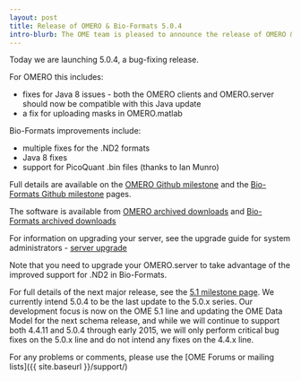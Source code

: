 ```yaml
---
layout: post
title: Release of OMERO & Bio-Formats 5.0.4
intro-blurb: The OME team is pleased to announce the release of OMERO & Bio-Formats 5.0.4
---
```

Today we are launching 5.0.4, a bug-fixing release.

For OMERO this includes:

-  fixes for Java 8 issues - both the OMERO clients and OMERO.server should now be compatible with this Java update
-  a fix for uploading masks in OMERO.matlab

Bio-Formats improvements include:

-  multiple fixes for the .ND2 formats
-  Java 8 fixes
-  support for PicoQuant .bin files (thanks to Ian Munro)


Full details are available on the [OMERO Github milestone](https://github.com/openmicroscopy/openmicroscopy/issues?q=milestone%3A5.0.4+is%3Aclosed) and the [Bio-Formats Github milestone](https://github.com/openmicroscopy/bioformats/issues?q=milestone%3A5.0.4+is%3Aclosed) pages.

The software is available from
[OMERO archived downloads](http://downloads.openmicroscopy.org/omero/5.0.4/)
and
[Bio-Formats archived downloads](http://downloads.openmicroscopy.org/bio-formats/5.0.4/)

For information on upgrading your server, see the upgrade guide for system administrators - [server upgrade](http://www.openmicroscopy.org/site/support/omero5.0/sysadmins/server-upgrade.html)

Note that you need to upgrade your OMERO.server to take advantage of the improved support for .ND2 in Bio-Formats.

For full details of the next major release, see the [5.1 milestone page](http://trac.openmicroscopy.org.uk/ome/milestone/5.1.0).
We currently intend 5.0.4 to be the last update to the 5.0.x series. Our development focus is now on the OME 5.1 line and updating the OME Data Model for the next schema release, and while we will continue to support both 4.4.11 and 5.0.4 through early 2015, we will only perform critical bug fixes on the 5.0.x line and do not intend any fixes on the 4.4.x line.

For any problems or comments, please use the [OME Forums or mailing lists]({{ site.baseurl }}/support/)
